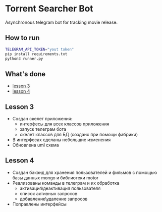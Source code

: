 # Torrent Searcher Bot

Asynchronous telegram bot for tracking movie release.

## How to run

```bash
TELEGRAM_API_TOKEN="yout token"
pip install requirements.txt
python3 runner.py
```

## What's done

- [lesson 3](#lesson-3)
- [lesson 4](#lesson-4)

## Lesson 3

- Создан скелет приложения:
  - интерфесы для всех классов приложения
  - запуск телеграм бота
  - скелет классов для БД (создано при помощи фабрики)
- В интерфесах сделаны небольшие изменения
- Обновлена uml схема

## Lesson 4

- Создан бэкэнд для хранения пользователей и фильмов с помощью базы данных mongo и библиотеки motor
- Реализованы команды в телеграм и их обработка
  - активация\деактивация пользователя
  - список активных запросов
  - добавление\удаление запросов
- Поправлены интерфейсы
